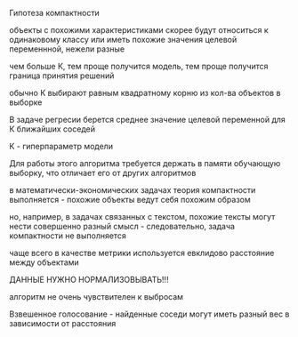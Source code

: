 
Гипотеза компактности

объекты с похожими характеристиками скорее будут относиться к одинаковому классу или иметь похожие значения целевой переменнной, нежели разные


чем больше К, тем проще получится модель, тем проще получится граница принятия решений 

обычно К выбирают равным квадратному корню из кол-ва объектов в выборке 

В задаче регресии берется среднее значение целевой переменной для К ближайших соседей

К - гиперпараметр модели

Для работы этого алгоритма требуется держать в памяти обучающую выборку, что отличает его от других алгоритмов

в математически-экономических задачах теория компактности выполняется - похожие объекты ведут себя похожим образом

но, например, в задачах связанных с текстом, похожие тексты могут нести совершенно разный смысл - следовательно, задача компактности не выполняется 


чаще всего в качестве метрики используется евклидово расстояние между объектами

ДАННЫЕ НУЖНО НОРМАЛИЗОВЫВАТЬ!!!

алгоритм не очень чувствителен к выбросам


Взвешенное голосование - найденные соседи могут иметь разный вес в зависимости от расстояния